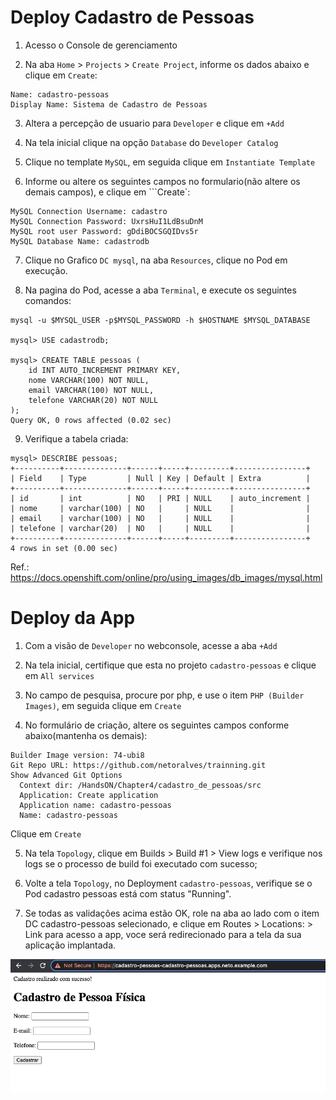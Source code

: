 # Deploy Cadastro de Pessoas

1. Acesso o Console de gerenciamento

2. Na aba ```Home``` > ```Projects``` > ```Create Project```, informe os dados abaixo e clique em ```Create```:
```
Name: cadastro-pessoas
Display Name: Sistema de Cadastro de Pessoas
```

3. Altera a percepção de usuario para ```Developer``` e clique em ```+Add```

4. Na tela inicial clique na opção ```Database``` do ```Developer Catalog```

5. Clique no template ```MySQL```, em seguida clique em ```Instantiate Template```

6. Informe ou altere os seguintes campos no formulario(não altere os demais campos), e clique em ```Create`:

```
MySQL Connection Username: cadastro
MySQL Connection Password: UxrsHuI1LdBsuDnM
MySQL root user Password: gDdiBOCSGQIDvs5r
MySQL Database Name: cadastrodb
```
7. Clique no Grafico ```DC mysql```, na aba ```Resources```, clique no Pod em execução.

8. Na pagina do Pod, acesse a aba ```Terminal```, e execute os seguintes comandos:

```
mysql -u $MYSQL_USER -p$MYSQL_PASSWORD -h $HOSTNAME $MYSQL_DATABASE

mysql> USE cadastrodb;

mysql> CREATE TABLE pessoas (
    id INT AUTO_INCREMENT PRIMARY KEY,
    nome VARCHAR(100) NOT NULL,
    email VARCHAR(100) NOT NULL,
    telefone VARCHAR(20) NOT NULL
);
Query OK, 0 rows affected (0.02 sec)
```

9. Verifique a tabela criada:
```
mysql> DESCRIBE pessoas;
+----------+--------------+------+-----+---------+----------------+
| Field    | Type         | Null | Key | Default | Extra          |
+----------+--------------+------+-----+---------+----------------+
| id       | int          | NO   | PRI | NULL    | auto_increment |
| nome     | varchar(100) | NO   |     | NULL    |                |
| email    | varchar(100) | NO   |     | NULL    |                |
| telefone | varchar(20)  | NO   |     | NULL    |                |
+----------+--------------+------+-----+---------+----------------+
4 rows in set (0.00 sec)
```
Ref.: https://docs.openshift.com/online/pro/using_images/db_images/mysql.html

# Deploy da App

1. Com a visão de ```Developer``` no webconsole, acesse a aba ```+Add```

2. Na tela inicial, certifique que esta no projeto ```cadastro-pessoas``` e clique em ```All services```

3. No campo de pesquisa, procure por php, e use o item ```PHP (Builder Images)```, em seguida clique em ```Create```

4. No formulário de criação, altere os seguintes campos conforme abaixo(mantenha os demais):
```
Builder Image version: 74-ubi8
Git Repo URL: https://github.com/netoralves/trainning.git
Show Advanced Git Options
  Context dir: /HandsON/Chapter4/cadastro_de_pessoas/src
  Application: Create application
  Application name: cadastro-pessoas
  Name: cadastro-pessoas
```
Clique em ```Create```

5. Na tela ```Topology```, clique em Builds > Build #1 > View logs e verifique nos logs se o processo de build foi executado com sucesso;

6. Volte a tela ```Topology```, no Deployment ```cadastro-pessoas```, verifique se o Pod cadastro pessoas está com status "Running".

7. Se todas as validações acima estão OK, role na aba ao lado com o item DC cadastro-pessoas selecionado, e clique em Routes > Locations: > Link para acesso a app, voce será redirecionado para a tela da sua aplicação implantada.

![](images/cadastro-pessoas.png?raw=true)
